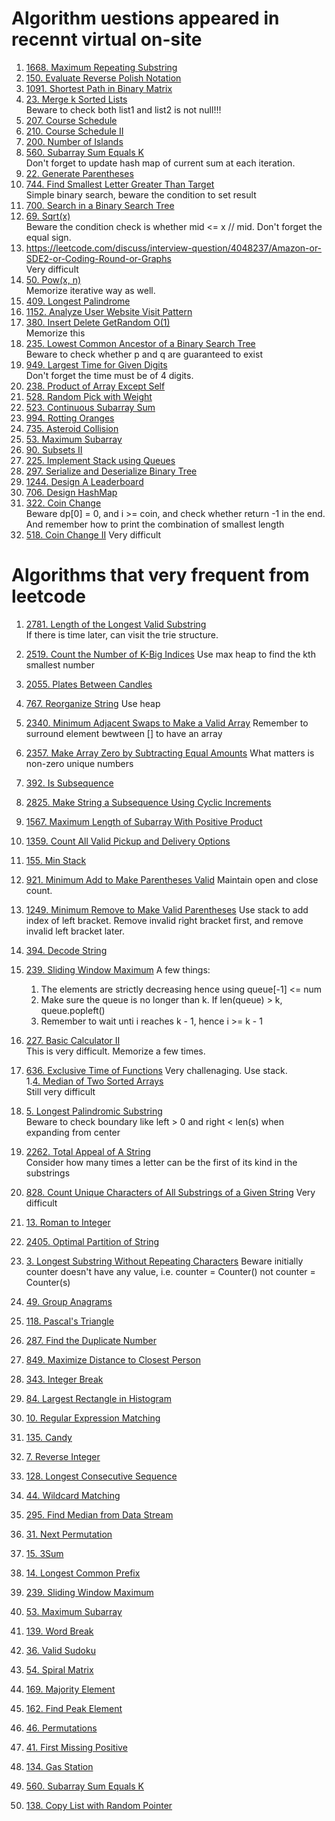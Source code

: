 # Algorithm uestions appeared in recennt virtual on-site
1. [1668. Maximum Repeating Substring](https://leetcode.com/problems/maximum-repeating-substring)
2. [150. Evaluate Reverse Polish Notation](https://leetcode.com/problems/evaluate-reverse-polish-notation/)
3. [1091. Shortest Path in Binary Matrix](https://leetcode.com/problems/shortest-path-in-binary-matrix)
4. [23. Merge k Sorted Lists](https://leetcode.com/problems/merge-k-sorted-lists)  
   Beware to check both list1 and list2 is not null!!!  
5. [207. Course Schedule](https://leetcode.com/problems/course-schedule) 
6. [210. Course Schedule II](https://leetcode.com/problems/course-schedule-ii)
7. [200. Number of Islands](https://leetcode.com/problems/number-of-islands/)
8. [560. Subarray Sum Equals K](https://leetcode.com/problems/subarray-sum-equals-k/)  
   Don't forget to update hash map of current sum at each iteration. 
9. [22. Generate Parentheses](https://leetcode.com/problems/generate-parentheses)
10. [744. Find Smallest Letter Greater Than Target](https://leetcode.com/problems/find-smallest-letter-greater-than-target)  
    Simple binary search, beware the condition to set result
11. [700. Search in a Binary Search Tree](https://leetcode.com/problems/search-in-a-binary-search-tree)
12. [69. Sqrt(x)](https://leetcode.com/problems/sqrtx/)  
    Beware the condition check is whether mid <= x // mid. Don't forget the equal sign.  
13. https://leetcode.com/discuss/interview-question/4048237/Amazon-or-SDE2-or-Coding-Round-or-Graphs  
   Very difficult  
15. [50. Pow(x, n)](https://leetcode.com/problems/powx-n/)  
    Memorize iterative way as well.  
16. [409. Longest Palindrome](https://leetcode.com/problems/longest-palindrome)
17. [1152. Analyze User Website Visit Pattern](https://leetcode.com/problems/analyze-user-website-visit-pattern)
18. [380. Insert Delete GetRandom O(1)](https://leetcode.com/problems/insert-delete-getrandom-o1)   
    Memorize this
18. [235. Lowest Common Ancestor of a Binary Search Tree](https://leetcode.com/problems/lowest-common-ancestor-of-a-binary-search-tree)  
    Beware to check whether p and q are guaranteed to exist
19. [949. Largest Time for Given Digits](https://leetcode.com/problems/largest-time-for-given-digits)  
   Don't forget the time must be of 4 digits. 
20. [238. Product of Array Except Self](https://leetcode.com/problems/product-of-array-except-self)
21. [528. Random Pick with Weight](https://leetcode.com/problems/random-pick-with-weight)
22. [523. Continuous Subarray Sum](https://leetcode.com/problems/continuous-subarray-sum/)
23. [994. Rotting Oranges](https://leetcode.com/problems/rotting-oranges)
24. [735. Asteroid Collision](https://leetcode.com/problems/asteroid-collision)
25. [53. Maximum Subarray](https://leetcode.com/problems/maximum-subarray)
26. [90. Subsets II](https://leetcode.com/problems/subsets-ii)
27. [225. Implement Stack using Queues](https://leetcode.com/problems/implement-stack-using-queues)
28. [297. Serialize and Deserialize Binary Tree](https://leetcode.com/problems/serialize-and-deserialize-binary-tree/)
29. [1244. Design A Leaderboard](https://leetcode.com/problems/design-a-leaderboard)
30. [706. Design HashMap](https://leetcode.com/problems/design-hashmap)
31. [322. Coin Change](https://leetcode.com/problems/coin-change)  
    Beware dp[0] = 0, and i >= coin, and check whether return -1 in the end.
    And remember how to print the combination of smallest length
32. [518. Coin Change II](https://leetcode.com/problems/coin-change)
    Very difficult

# Algorithms that very frequent from leetcode
1. [2781. Length of the Longest Valid Substring](https://leetcode.com/problems/length-of-the-longest-valid-substring)  
   If there is time later, can visit the trie structure.
2. [2519. Count the Number of K-Big Indices](https://leetcode.com/problems/count-the-number-of-k-big-indices)
   Use max heap to find the kth smallest number
1. [2055. Plates Between Candles](https://leetcode.com/problems/plates-between-candles)
2. [767. Reorganize String](https://leetcode.com/problems/reorganize-string)
   Use heap
1. [2340. Minimum Adjacent Swaps to Make a Valid Array](https://leetcode.com/problems/minimum-adjacent-swaps-to-make-a-valid-array)
   Remember to surround element bewtween [] to have an array
3. [2357. Make Array Zero by Subtracting Equal Amounts](https://leetcode.com/problems/make-array-zero-by-subtracting-equal-amounts)
   What matters is non-zero unique numbers
1. [392. Is Subsequence](https://leetcode.com/problems/is-subsequence/)
1. [2825. Make String a Subsequence Using Cyclic Increments](https://leetcode.com/problems/make-string-a-subsequence-using-cyclic-increments)
2. [1567. Maximum Length of Subarray With Positive Product](https://leetcode.com/problems/maximum-length-of-subarray-with-positive-product)
3. [1359. Count All Valid Pickup and Delivery Options](https://leetcode.com/problems/count-all-valid-pickup-and-delivery-options)
4. [155. Min Stack](https://leetcode.com/problems/min-stack)
5. [921. Minimum Add to Make Parentheses Valid](https://leetcode.com/problems/minimum-add-to-make-parentheses-valid/)
   Maintain open and close count.
1. [1249. Minimum Remove to Make Valid Parentheses](https://leetcode.com/problems/minimum-remove-to-make-valid-parentheses)
   Use stack to add index of left bracket.
   Remove invalid right bracket first, and remove invalid left bracket later.   
1. [394. Decode String](https://leetcode.com/problems/decode-string)
2. [239. Sliding Window Maximum](https://leetcode.com/problems/sliding-window-maximum)
   A few things:
   1. The elements are strictly decreasing hence using queue[-1] <= num
   2. Make sure the queue is no longer than k. If len(queue) > k, queue.popleft()
   3. Remember to wait unti i reaches k - 1, hence i >= k - 1
4. [227. Basic Calculator II](https://leetcode.com/problems/basic-calculator-ii)  
   This is very difficult. Memorize a few times.  
1. [636. Exclusive Time of Functions](https://leetcode.com/problems/exclusive-time-of-function)
   Very challenaging. Use stack.  
1.[4. Median of Two Sorted Arrays](https://leetcode.com/problems/median-of-two-sorted-arrays)  
   Still very difficult 
1. [5. Longest Palindromic Substring](https://leetcode.com/problems/longest-palindromic-substring)  
   Beware to check boundary like left > 0 and right < len(s) when expanding from center
1. [2262. Total Appeal of A String](https://leetcode.com/problems/total-appeal-of-a-string)  
   Consider how many times a letter can be the first of its kind in the substrings  
1. [828. Count Unique Characters of All Substrings of a Given String](https://leetcode.com/problems/count-unique-characters-of-all-substrings-of-a-given-string)
   Very difficult
1. [13. Roman to Integer](https://leetcode.com/problems/roman-to-integer)
2. [2405. Optimal Partition of String](https://leetcode.com/problems/optimal-partition-of-string)
3. [3. Longest Substring Without Repeating Characters](https://leetcode.com/problems/longest-substring-without-repeating-characters)
   Beware initially counter doesn't have any value, i.e. counter = Counter() not counter = Counter(s)

   
1. [49. Group Anagrams](https://leetcode.com/problems/group-anagrams)
2. [118. Pascal's Triangle](https://leetcode.com/problems/pascals-triangle)
3. [287. Find the Duplicate Number](https://leetcode.com/problems/find-the-duplicate-number)
4. [849. Maximize Distance to Closest Person](https://leetcode.com/problems/maximize-distance-to-closest-person)
5. [343. Integer Break](https://leetcode.com/problems/integer-break)
6. [84. Largest Rectangle in Histogram](https://leetcode.com/problems/largest-rectangle-in-histogram)
1. [10. Regular Expression Matching](https://leetcode.com/problems/regular-expression-matching)
1. [135. Candy](https://leetcode.com/problems/candy)
2. [7. Reverse Integer](https://leetcode.com/problems/reverse-integer)
3. [128. Longest Consecutive Sequence](https://leetcode.com/problems/longest-consecutive-sequence)
4. [44. Wildcard Matching](https://leetcode.com/problems/wildcard-matching)
1. [295. Find Median from Data Stream](https://leetcode.com/problems/find-median-from-data-stream)
2. [31. Next Permutation](https://leetcode.com/problems/next-permutation)
3. [15. 3Sum](https://leetcode.com/problems/3sum)
4. [14. Longest Common Prefix](https://leetcode.com/problems/longest-common-prefix)
5. [239. Sliding Window Maximum](https://leetcode.com/problems/sliding-window-maximum)
6. [53. Maximum Subarray](https://leetcode.com/problems/maximum-subarray)
7. [139. Word Break](https://leetcode.com/problems/word-break)
8. [36. Valid Sudoku](https://leetcode.com/problems/valid-sudoku)
9. [54. Spiral Matrix](https://leetcode.com/problems/spiral-matrix)
10. [169. Majority Element](https://leetcode.com/problems/majority-element)
11. [162. Find Peak Element](https://leetcode.com/problems/find-peak-element)
12. [46. Permutations](https://leetcode.com/problems/permutations)
13. [41. First Missing Positive](https://leetcode.com/problems/first-missing-positive)
14. [134. Gas Station](https://leetcode.com/problems/gas-station/)
15. [560. Subarray Sum Equals K](https://leetcode.com/problems/subarray-sum-equals-k)
16. [138. Copy List with Random Pointer](https://leetcode.com/problems/copy-list-with-random-pointer)
